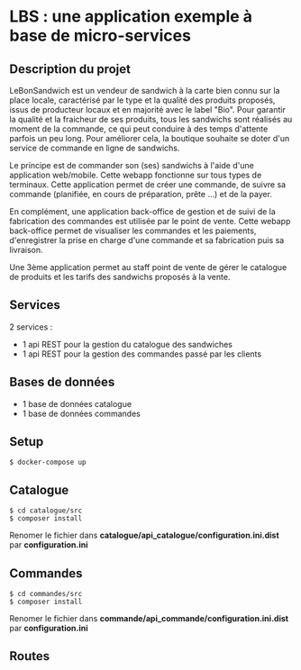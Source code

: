 
# LBS : une application exemple à base de micro-services

## Description du projet
LeBonSandwich est un vendeur de sandwich à la carte bien connu sur la place locale, caractérisé par le type et la qualité des produits proposés, issus de producteur locaux et en majorité avec le label "Bio". Pour garantir la qualité et la fraicheur de ses produits, tous les sandwichs sont réalisés au moment de la commande, ce qui peut conduire à des temps d'attente parfois un peu long. Pour améliorer cela, la boutique souhaite se doter d'un service de commande en ligne de sandwichs.

Le principe est de commander son (ses) sandwichs à l'aide d'une application web/mobile. Cette webapp fonctionne sur tous types de terminaux. Cette application permet de créer une commande, de suivre sa commande (planifiée, en cours de préparation, prête ...) et de la payer. 

En complément, une application back-office de gestion et de suivi de la fabrication des commandes est utilisée par le point de vente. Cette webapp back-office permet de visualiser les commandes et les paiements, d'enregistrer la prise en charge d'une commande et sa fabrication puis sa livraison. 

Une 3ème application permet au staff point de vente de gérer le catalogue de produits et les tarifs des sandwichs proposés à la vente.

## Services

2 services :
* 1 api REST pour la gestion du catalogue des sandwiches
* 1 api REST pour la gestion des commandes passé par les clients

## Bases de données

* 1 base de données catalogue
* 1 base de données commandes

## Setup
	
	$ docker-compose up
	
## Catalogue
	$ cd catalogue/src
	$ composer install

Renomer le fichier dans **catalogue/api_catalogue/configuration.ini.dist** par **configuration.ini**

##  Commandes
	$ cd commandes/src
	$ composer install

Renomer le fichier dans **commande/api_commande/configuration.ini.dist** par **configuration.ini**


## Routes
